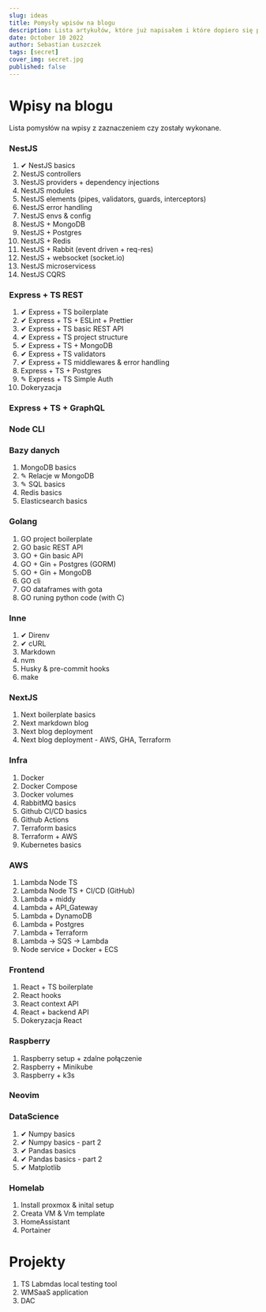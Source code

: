 ```yaml
---
slug: ideas
title: Pomysły wpisów na blogu
description: Lista artykułów, które już napisałem i które dopiero się pojawią.
date: October 10 2022
author: Sebastian Łuszczek
tags: [secret]
cover_img: secret.jpg
published: false
---
```


# Wpisy na blogu

Lista pomysłów na wpisy z zaznaczeniem czy zostały wykonane.

### NestJS

1. ✔ NestJS basics
2. NestJS controllers
3. NestJS providers + dependency injections
4. NestJS modules
5. NestJS elements (pipes, validators, guards, interceptors)
6. NestJS error handling
7. NestJS envs & config
8. NestJS + MongoDB
9. NestJS + Postgres
10. NestJS + Redis
11. NestJS + Rabbit (event driven + req-res)
12. NestJS + websocket (socket.io)
13. NestJS microservicess
14. NestJS CQRS

### Express + TS REST

1. ✔ Express + TS boilerplate
2. ✔ Express + TS + ESLint + Prettier
3. ✔ Express + TS basic REST API
4. ✔ Express + TS project structure
5. ✔ Express + TS + MongoDB
6. ✔ Express + TS validators
7. ✔ Express + TS middlewares & error handling
8. Express + TS + Postgres
9. ✎ Express + TS Simple Auth
10. Dokeryzacja

### Express + TS + GraphQL

### Node CLI

### Bazy danych

1. MongoDB basics
2. ✎ Relacje w MongoDB
3. ✎ SQL basics
4. Redis basics
5. Elasticsearch basics

### Golang

1. GO project boilerplate
2. GO basic REST API
3. GO + Gin basic API
4. GO + Gin + Postgres (GORM)
5. GO + Gin + MongoDB
6. GO cli
7. GO dataframes with gota
8. GO runing python code (with C)

### Inne

1. ✔ Direnv
2. ✔ cURL
3. Markdown
4. nvm
5. Husky & pre-commit hooks
6. make

### NextJS

1. Next boilerplate basics
2. Next markdown blog
3. Next blog deployment
4. Next blog deployment - AWS, GHA, Terraform

### Infra

1. Docker
2. Docker Compose
3. Docker volumes
4. RabbitMQ basics
5. Github CI/CD basics
6. Github Actions
7. Terraform basics
8. Terraform + AWS
9. Kubernetes basics

### AWS

1. Lambda Node TS
2. Lambda Node TS + CI/CD (GitHub)
3. Lambda + middy
4. Lambda + API_Gateway
5. Lambda + DynamoDB
6. Lambda + Postgres
7. Lambda + Terraform
8. Lambda -> SQS -> Lambda
9. Node service + Docker + ECS

### Frontend

1. React + TS boilerplate
2. React hooks
3. React context API
4. React + backend API
5. Dokeryzacja React

### Raspberry

1. Raspberry setup + zdalne połączenie
2. Raspberry + Minikube
3. Raspberry + k3s

### Neovim

### DataScience

1. ✔ Numpy basics
2. ✔ Numpy basics - part 2
3. ✔ Pandas basics
4. ✔ Pandas basics - part 2
5. ✔ Matplotlib

### Homelab

1. Install proxmox & inital setup
2. Creata VM & Vm template
3. HomeAssistant
4. Portainer

# Projekty

1. TS Labmdas local testing tool
2. WMSaaS application
3. DAC
